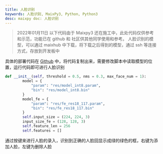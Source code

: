 ```yaml
---
title: 人脸识别
keywords: 人脸识别, MaixPy3, Python, Python3
desc: maixpy doc: 人脸识别
---
```



> 2022年01月11日 以下代码由于 Maixpy3 还在施工中，此处代码仅供参考和示范，功能已在 github 和 社区供其他同学使用和参考。
人脸识别的模型，可以通过 maixhub 中下载，将下载之后得到的模型，通过 ssh 等连接方式，存放到开发板中

具体的部署代码在 [Github](https://github.com/sipeed/MaixPy3/blob/master/ext_modules/_maix_nn/example/face_recognize.py) 中，将代码复制出来，需要修改脚本中读取模型的位置，运行代码即可进行人脸识别

```python
def __init__(self, threshold = 0.5, nms = 0.3, max_face_num = 1):
        model = {
            "param": "res/model_int8.param",
            "bin": "res/model_int8.bin"
        }
        model_fe = {
            "param": "res/fe_res18_117.param",
            "bin": "res/fe_res18_117.bin"
        }
        self.input_size = (224, 224, 3)
        input_size_fe = (128, 128, 3)
        self.feature_len = 256
        self.features = []

```

通过按键来进行人脸的录入，识别到正确的人脸回显示成绿的绿色的框，右键为添加人脸，左键为删除人脸